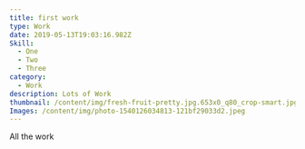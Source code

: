```yaml
---
title: first work
type: Work
date: 2019-05-13T19:03:16.982Z
Skill:
  - One
  - Two
  - Three
category:
  - Work
description: Lots of Work
thumbnail: /content/img/fresh-fruit-pretty.jpg.653x0_q80_crop-smart.jpg
Images: /content/img/photo-1540126034813-121bf29033d2.jpeg
---
```

All the work
